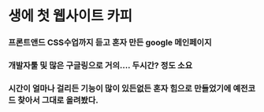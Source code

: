 # 생에 첫 웹사이트 카피
### 프론트앤드 CSS수업까지 듣고 혼자 만든 google 메인페이지
### 개발자툴 및 많은 구글링으로 거의.... 두시간? 정도 소요
### 시간이 얼마나 걸리든 기능이 많이 있든없든 혼자 힘으로 만들었기에 예전코드 찾아서 그대로 올려봤다.
